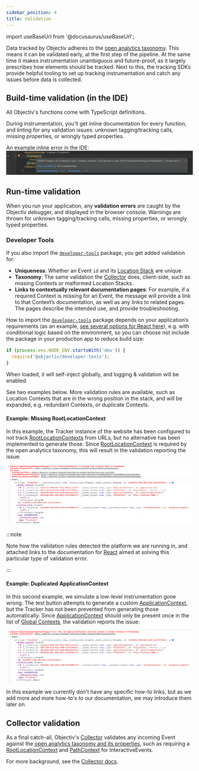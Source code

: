 ```yaml
---
sidebar_position: 4
title: Validation
---
```


import useBaseUrl from '@docusaurus/useBaseUrl';

Data tracked by Objectiv adheres to the [open analytics taxonomy](/taxonomy/introduction.md). This means it 
can be validated early, at the first step of the pipeline. At the same time it makes instrumentation 
unambiguous and future-proof, as it largely prescribes how elements should be tracked. Next to this, the 
tracking SDKs provide helpful tooling to set up tracking instrumentation and catch any issues before data 
is collected.

## Build-time validation (in the IDE)
All Objectiv's functions come with TypeScript definitions.

During instrumentation, you'll get inline documentation for every function, and linting for any validation 
issues: unknown tagging/tracking calls, missing properties, or wrongly typed properties.

An example inline error in the IDE:
![IDE validation: property id](../../../static/img/docs/ide-typescript-validation.png)

## Run-time validation
When you run your application, any **validation errors** are caught by the Objectiv debugger, and displayed 
in the browser console. Warnings are thrown for unknown tagging/tracking calls, missing properties, or 
wrongly typed properties.

### Developer Tools
If you also import the [`developer-tools`](https://www.npmjs.com/package/@objectiv/developer-tools) package,
you get added validation for:
* **Uniqueness**: Whether an Event `id` and its [Location Stack](locations.md) are unique.
* **Taxonomy**: The same validation the [Collector](/tracking/collector/introduction.md) does, client-side, 
  such as missing Contexts or malformed Location Stacks.
* **Links to contextually relevant documentation pages**: For example, if a required Context is missing for an 
  Event, the message will provide a link to that Context’s documentation, as well as any links to related 
  pages. The pages describe the intended use, and provide troubleshooting.

How to import the [`developer-tools`](https://www.npmjs.com/package/@objectiv/developer-tools) package depends 
on your application’s requirements (as an example, 
[see several options for React here](../react/how-to-guides/configuring-logging.md#enabling-developer-tools)), 
e.g. with conditional logic based on the environment, so you can choose not include the package in your 
production app to reduce build size:

```js
if (process.env.NODE_ENV.startsWith('dev')) {
  require('@objectiv/developer-tools');
}
```

When loaded, it will self-inject globally, and logging & validation will be enabled.

See two examples below. More validation rules are available, such as Location Contexts that are in the wrong 
position in the stack, and will be expanded, e.g. redundant Contexts, or duplicate Contexts.


#### Example: Missing RootLocationContext
In this example, the Tracker instance of the website has been configured to not track 
[RootLocationContexts](../../taxonomy/reference/location-contexts/RootLocationContext.md) from URLs, but no 
alternative has been implemented to generate those. Since 
[RootLocationContext](../../taxonomy/reference/location-contexts/RootLocationContext.md) is required by the 
open analytics taxonomy, this will result in the validation reporting the issue:

![IDE validation: property id](../../../static/img/docs/missing-rootlocationcontext.png)

:::note

Note how the validation rules detected the platform we are running in, and attached links to the documentation 
for [React](../react/introduction.md) aimed at solving this particular type of validation error.

:::

#### Example: Duplicated ApplicationContext
In this second example, we simulate a low-level instrumentation gone wrong. The test button attempts to 
generate a custom [ApplicationContext](../../taxonomy/reference/global-contexts/ApplicationContext.md), but 
the Tracker has not been prevented from generating those automatically. Since 
[ApplicationContext](../../taxonomy/reference/global-contexts/ApplicationContext.md) should only be present 
once in the list of [Global Contexts](../../taxonomy/reference/global-contexts/overview.md), the validation 
reports the issue:

![IDE validation: property id](../../../static/img/docs/duplicated-applicationcontext.png)

In this example we currently don't have any specific how-to links, but as we add more and more how-to's to 
our documentation, we may introduce them later on.

## Collector validation
As a final catch-all, Objectiv's [Collector](/tracking/collector/introduction.md) validates any incoming 
Event against the [open analytics taxonomy and its properties](/taxonomy/reference/events/overview.md), such 
as requiring a [RootLocationContext](../../taxonomy/reference/location-contexts/RootLocationContext.md) and 
[PathContext](../../taxonomy/reference/global-contexts/PathContext.md) for InteractiveEvents.

For more background, see the [Collector docs](/tracking/collector/introduction.md).
